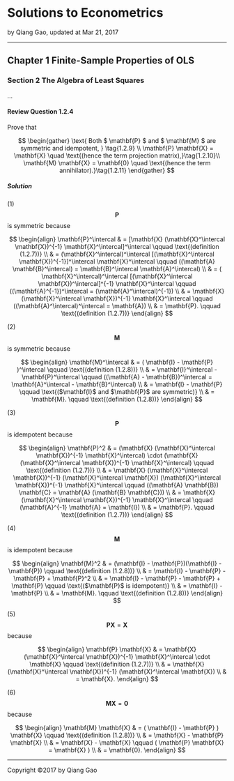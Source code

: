 # Solutions to Econometrics

by Qiang Gao, updated at Mar 21, 2017

---

## Chapter 1 Finite-Sample Properties of OLS

### Section 2 The Algebra of Least Squares

...

#### Review Question 1.2.4

Prove that

$$
\begin{gather}
  \text{
    Both $ \mathbf{P} $ and $ \mathbf{M} $ are symmetric and idempotent,
  } \tag{1.2.9} \\
  \mathbf{P} \mathbf{X} = \mathbf{X} \quad
  \text{(hence the term projection matrix),}\tag{1.2.10}\\
  \mathbf{M} \mathbf{X} = \mathbf{0} \quad
  \text{(hence the term annihilator).}\tag{1.2.11}
\end{gather}
$$

##### Solution

(1) $$ \mathbf{P} $$ is symmetric because

$$
\begin{align}
  \mathbf{P}^\intercal 
  & =
  [\mathbf{X} (\mathbf{X}^\intercal \mathbf{X})^{-1}
  \mathbf{X}^\intercal]^\intercal
  \qquad
  \text{(definition (1.2.7))}
  \\
  & =
  (\mathbf{X}^\intercal)^\intercal
  [(\mathbf{X}^\intercal \mathbf{X})^{-1}]^\intercal
  \mathbf{X}^\intercal
  \qquad
  ((\mathbf{A} \mathbf{B}^\intercal) = 
  \mathbf{B}^\intercal \mathbf{A}^\intercal)
  \\
  & = 
  (
  \mathbf{X}^\intercal)^\intercal
  [(\mathbf{X}^\intercal \mathbf{X})^\intercal]^{-1}
  \mathbf{X}^\intercal
  \qquad
  ((\mathbf{A}^{-1})^\intercal =
  (\mathbf{A}^\intercal)^{-1})
  \\
  & =
  \mathbf{X} (\mathbf{X}^\intercal \mathbf{X})^{-1}
  \mathbf{X}^\intercal
  \qquad
  ((\mathbf{A}^\intercal)^\intercal = \mathbf{A})
  \\
  & =
  \mathbf{P}.
  \qquad
  \text{(definition (1.2.7))}
\end{align}
$$

(2) $$ \mathbf{M} $$ is symmetric because

$$
\begin{align}
  \mathbf{M}^\intercal
  & =
  ( \mathbf{I} - \mathbf{P} )^\intercal
  \qquad
  \text{(definition (1.2.8))}
  \\
  & =
  \mathbf{I}^\intercal - \mathbf{P}^\intercal
  \qquad
  ((\mathbf{A} - \mathbf{B})^\intercal =
  \mathbf{A}^\intercal - \mathbf{B}^\intercal)
  \\
  & =
  \mathbf{I} - \mathbf{P}
  \qquad
  \text{($\mathbf{I}$ and $\mathbf{P}$ are symmetric)}
  \\
  & =
  \mathbf{M}.
  \qquad
  \text{(definition (1.2.8))}
\end{align}
$$

(3) $$ \mathbf{P} $$ is idempotent because

$$
\begin{align}
  \mathbf{P}^2 & =
  (\mathbf{X} (\mathbf{X}^\intercal \mathbf{X})^{-1}
  \mathbf{X}^\intercal) \cdot (\mathbf{X}
  (\mathbf{X}^\intercal \mathbf{X})^{-1}
  \mathbf{X}^\intercal)
  \qquad
  \text{(definition (1.2.7))}
  \\
  & =
  \mathbf{X} (\mathbf{X}^\intercal \mathbf{X})^{-1}
  (\mathbf{X}^\intercal \mathbf{X})
  (\mathbf{X}^\intercal \mathbf{X})^{-1}
  \mathbf{X}^\intercal
  \qquad
  ((\mathbf{A} \mathbf{B}) \mathbf{C} =
  \mathbf{A} (\mathbf{B} \mathbf{C}))
  \\
  & =
  \mathbf{X} (\mathbf{X}^\intercal \mathbf{X})^{-1}
  \mathbf{X}^\intercal
  \qquad
  (\mathbf{A}^{-1} \mathbf{A} = \mathbf{I})
  \\
  & = 
  \mathbf{P}.
  \qquad
  \text{(definition (1.2.7))}
\end{align}
$$

(4) $$ \mathbf{M} $$ is idempotent because

$$
\begin{align}
  \mathbf{M}^2 & = 
  (\mathbf{I} - \mathbf{P})(\mathbf{I} - \mathbf{P})
  \qquad
  \text{(definition (1.2.8))}
  \\
  & =
  \mathbf{I} - \mathbf{P} - \mathbf{P} + \mathbf{P}^2
  \\
  & =
  \mathbf{I} - \mathbf{P} - \mathbf{P} + \mathbf{P}
  \qquad
  \text{($\mathbf{P}$ is idempotent)}
  \\
  & =
  \mathbf{I} - \mathbf{P}
  \\
  & =
  \mathbf{M}.
  \qquad
  \text{(definition (1.2.8))}
\end{align}
$$

(5) $$ \mathbf{P} \mathbf{X} = \mathbf{X} $$ because

$$
\begin{align}
  \mathbf{P} \mathbf{X} 
  & = 
  \mathbf{X} (\mathbf{X}^\intercal \mathbf{X})^{-1}
  \mathbf{X}^\intercal \cdot \mathbf{X}
  \qquad
  \text{(definition (1.2.7))}
  \\
  & =
  \mathbf{X} (\mathbf{X}^\intercal \mathbf{X})^{-1}
  (\mathbf{X}^\intercal \mathbf{X})
  \\
  & =
  \mathbf{X}.
\end{align}
$$

(6) $$ \mathbf{M} \mathbf{X} = \mathbf{0} $$ because

$$
\begin{align}
  \mathbf{M} \mathbf{X} 
  & =
  ( \mathbf{I} - \mathbf{P} ) \mathbf{X}
  \qquad
  \text{(definition (1.2.8))}
  \\
  & =
  \mathbf{X} - \mathbf{P} \mathbf{X}
  \\
  & =
  \mathbf{X} - \mathbf{X}
  \qquad
  ( \mathbf{P} \mathbf{X} = \mathbf{X} )
  \\
  & =
  \mathbf{0}.
\end{align}
$$

---

Copyright ©2017 by Qiang Gao
